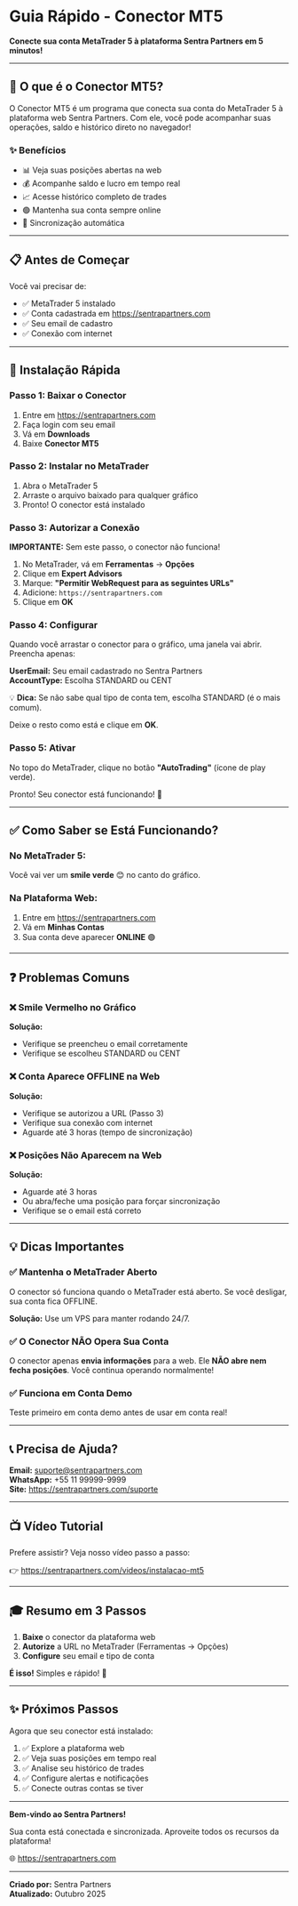 # Guia Rápido - Conector MT5

**Conecte sua conta MetaTrader 5 à plataforma Sentra Partners em 5 minutos!**

---

## 🎯 O que é o Conector MT5?

O Conector MT5 é um programa que conecta sua conta do MetaTrader 5 à plataforma web Sentra Partners. Com ele, você pode acompanhar suas operações, saldo e histórico direto no navegador!

### ✨ Benefícios

- 📊 Veja suas posições abertas na web
- 💰 Acompanhe saldo e lucro em tempo real
- 📈 Acesse histórico completo de trades
- 🟢 Mantenha sua conta sempre online
- 🔄 Sincronização automática

---

## 📋 Antes de Começar

Você vai precisar de:

- ✅ MetaTrader 5 instalado
- ✅ Conta cadastrada em https://sentrapartners.com
- ✅ Seu email de cadastro
- ✅ Conexão com internet

---

## 🚀 Instalação Rápida

### Passo 1: Baixar o Conector

1. Entre em https://sentrapartners.com
2. Faça login com seu email
3. Vá em **Downloads**
4. Baixe **Conector MT5**

### Passo 2: Instalar no MetaTrader

1. Abra o MetaTrader 5
2. Arraste o arquivo baixado para qualquer gráfico
3. Pronto! O conector está instalado

### Passo 3: Autorizar a Conexão

**IMPORTANTE:** Sem este passo, o conector não funciona!

1. No MetaTrader, vá em **Ferramentas** → **Opções**
2. Clique em **Expert Advisors**
3. Marque: **"Permitir WebRequest para as seguintes URLs"**
4. Adicione: `https://sentrapartners.com`
5. Clique em **OK**

### Passo 4: Configurar

Quando você arrastar o conector para o gráfico, uma janela vai abrir. Preencha apenas:

**UserEmail:** Seu email cadastrado no Sentra Partners  
**AccountType:** Escolha STANDARD ou CENT

💡 **Dica:** Se não sabe qual tipo de conta tem, escolha STANDARD (é o mais comum).

Deixe o resto como está e clique em **OK**.

### Passo 5: Ativar

No topo do MetaTrader, clique no botão **"AutoTrading"** (ícone de play verde).

Pronto! Seu conector está funcionando! 🎉

---

## ✅ Como Saber se Está Funcionando?

### No MetaTrader 5:

Você vai ver um **smile verde** 😊 no canto do gráfico.

### Na Plataforma Web:

1. Entre em https://sentrapartners.com
2. Vá em **Minhas Contas**
3. Sua conta deve aparecer **ONLINE** 🟢

---

## ❓ Problemas Comuns

### ❌ Smile Vermelho no Gráfico

**Solução:**
- Verifique se preencheu o email corretamente
- Verifique se escolheu STANDARD ou CENT

### ❌ Conta Aparece OFFLINE na Web

**Solução:**
- Verifique se autorizou a URL (Passo 3)
- Verifique sua conexão com internet
- Aguarde até 3 horas (tempo de sincronização)

### ❌ Posições Não Aparecem na Web

**Solução:**
- Aguarde até 3 horas
- Ou abra/feche uma posição para forçar sincronização
- Verifique se o email está correto

---

## 💡 Dicas Importantes

### ✅ Mantenha o MetaTrader Aberto

O conector só funciona quando o MetaTrader está aberto. Se você desligar, sua conta fica OFFLINE.

**Solução:** Use um VPS para manter rodando 24/7.

### ✅ O Conector NÃO Opera Sua Conta

O conector apenas **envia informações** para a web. Ele **NÃO abre nem fecha posições**. Você continua operando normalmente!

### ✅ Funciona em Conta Demo

Teste primeiro em conta demo antes de usar em conta real!

---

## 📞 Precisa de Ajuda?

**Email:** suporte@sentrapartners.com  
**WhatsApp:** +55 11 99999-9999  
**Site:** https://sentrapartners.com/suporte

---

## 📺 Vídeo Tutorial

Prefere assistir? Veja nosso vídeo passo a passo:

👉 https://sentrapartners.com/videos/instalacao-mt5

---

## 🎓 Resumo em 3 Passos

1. **Baixe** o conector da plataforma web
2. **Autorize** a URL no MetaTrader (Ferramentas → Opções)
3. **Configure** seu email e tipo de conta

**É isso!** Simples e rápido! 🚀

---

## ✨ Próximos Passos

Agora que seu conector está instalado:

1. ✅ Explore a plataforma web
2. ✅ Veja suas posições em tempo real
3. ✅ Analise seu histórico de trades
4. ✅ Configure alertas e notificações
5. ✅ Conecte outras contas se tiver

---

**Bem-vindo ao Sentra Partners!**

Sua conta está conectada e sincronizada. Aproveite todos os recursos da plataforma!

🌐 https://sentrapartners.com

---

**Criado por:** Sentra Partners  
**Atualizado:** Outubro 2025
